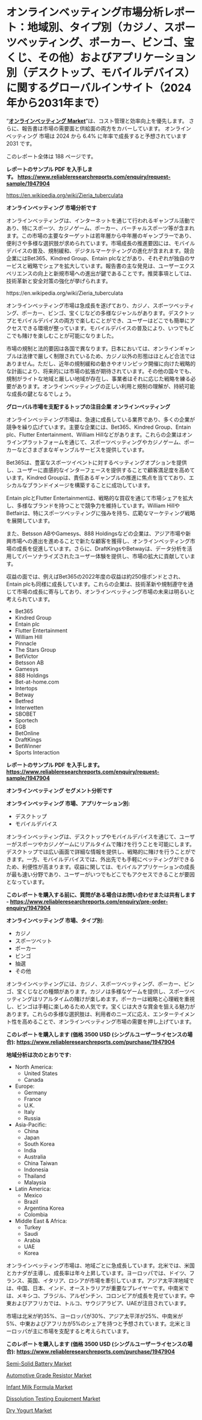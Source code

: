 <p><h1>オンラインベッティング市場分析レポート：地域別、タイプ別（カジノ、スポーツベッティング、ポーカー、ビンゴ、宝くじ、その他）およびアプリケーション別（デスクトップ、モバイルデバイス）に関するグローバルインサイト（2024年から2031年まで）</h1></p><p>&ldquo;<strong><a href="https://www.reliableresearchreports.com/online-betting-r1947904?utm_campaign=110&utm_medium=9&utm_source=Github&utm_content=ia&utm_term=09102024&utm_id=online-betting">オンラインベッティング Market</a></strong>&rdquo;は、コスト管理と効率向上を優先します。 さらに、報告書は市場の需要面と供給面の両方をカバーしています。 オンラインベッティング 市場は 2024 から 6.4% に年率で成長すると予想されています2031 です。</p>
<p>このレポート全体は 188 ページです。</p>
<p><strong>レポートのサンプル PDF を入手します。&nbsp;<a href="https://www.reliableresearchreports.com/enquiry/request-sample/1947904?utm_campaign=110&utm_medium=9&utm_source=Github&utm_content=ia&utm_term=09102024&utm_id=online-betting">https://www.reliableresearchreports.com/enquiry/request-sample/1947904</a></strong></p>
<p><a href="https://en.wikipedia.org/wiki/Zieria_tuberculata?utm_campaign=110&utm_medium=9&utm_source=Github&utm_content=ia&utm_term=09102024&utm_id=online-betting">https://en.wikipedia.org/wiki/Zieria_tuberculata</a></p>
<p><strong>オンラインベッティング 市場分析です</strong></p>
<p><p>オンラインベッティングは、インターネットを通じて行われるギャンブル活動であり、特にスポーツ、カジノゲーム、ポーカー、バーチャルスポーツ等が含まれます。この市場の主要なターゲットは若年層から中年層のギャンブラーであり、便利さや多様な選択肢が求められています。市場成長の推進要因には、モバイルデバイスの普及、規制緩和、デジタルマーケティングの進化が含まれます。競合企業にはBet365、Kindred Group、Entain plcなどがあり、それぞれが独自のサービスと戦略でシェアを拡大しています。報告書の主な発見は、ユーザーエクスペリエンスの向上と新規市場への進出が鍵であることです。推奨事項としては、技術革新と安全対策の強化が挙げられます。</p></p>
<p>https://en.wikipedia.org/wiki/Zieria_tuberculata</p>
<p><p>オンラインベッティング市場は急成長を遂げており、カジノ、スポーツベッティング、ポーカー、ビンゴ、宝くじなどの多様なジャンルがあります。デスクトップとモバイルデバイスの両方で楽しむことができ、ユーザーはどこでも簡単にアクセスできる環境が整っています。モバイルデバイスの普及により、いつでもどこでも賭けを楽しむことが可能になりました。</p><p>市場の規制と法的要因は各国で異なります。日本においては、オンラインギャンブルは法律で厳しく制限されているため、カジノ以外の形態はほとんど合法ではありません。ただし、近年の規制緩和の動きやオリンピック開催に向けた戦略的な計画により、将来的には市場の拡張が期待されています。その他の国々でも、規制がライトな地域と厳しい地域が存在し、事業者はそれに応じた戦略を練る必要があります。オンラインベッティングの正しい利用と規制の理解が、持続可能な成長の鍵となるでしょう。</p></p>
<p><strong>グローバル市場を支配するトップの注目企業 オンラインベッティング</strong></p>
<p><p>オンラインベッティング市場は、急速に成長している業界であり、多くの企業が競争を繰り広げています。主要な企業には、Bet365、Kindred Group、Entain plc、Flutter Entertainment、William Hillなどがあります。これらの企業はオンラインプラットフォームを通じて、スポーツベッティングやカジノゲーム、ポーカーなどさまざまなギャンブルサービスを提供しています。</p><p>Bet365は、豊富なスポーツイベントに対するベッティングオプションを提供し、ユーザーに直感的なインターフェースを提供することで顧客満足度を高めています。Kindred Groupは、責任あるギャンブルの推進に焦点を当てており、エシカルなブランドイメージを構築することに成功しています。</p><p>Entain plcとFlutter Entertainmentは、戦略的な買収を通じて市場シェアを拡大し、多様なブランドを持つことで競争力を維持しています。William HillやBetfairは、特にスポーツベッティングに強みを持ち、広範なマーケティング戦略を展開しています。</p><p>また、Betsson ABやGamesys、888 Holdingsなどの企業は、アジア市場や新興市場への進出を進めることで新たな顧客を獲得し、オンラインベッティング市場の成長を促進しています。さらに、DraftKingsやBetwayは、データ分析を活用してパーソナライズされたユーザー体験を提供し、市場の拡大に貢献しています。</p><p>収益の面では、例えばBet365の2022年度の収益は約250億ポンドとされ、Entain plcも同様に成長しています。これらの企業は、技術革新や規制遵守を通じて市場の成長に寄与しており、オンラインベッティング市場の未来は明るいと考えられています。</p></p>
<p><ul><li>Bet365</li><li>Kindred Group</li><li>Entain plc</li><li>Flutter Entertainment</li><li>William Hill</li><li>Pinnacle</li><li>The Stars Group</li><li>BetVictor</li><li>Betsson AB</li><li>Gamesys</li><li>888 Holdings</li><li>Bet-at-home.com</li><li>Intertops</li><li>Betway</li><li>Betfred</li><li>Interwetten</li><li>SBOBET</li><li>Sportech</li><li>EGB</li><li>BetOnline</li><li>DraftKings</li><li>BetWinner</li><li>Sports Interaction</li></ul></p>
<p><strong>レポートのサンプル PDF を入手します。 <a href="https://www.reliableresearchreports.com/enquiry/request-sample/1947904?utm_campaign=110&utm_medium=9&utm_source=Github&utm_content=ia&utm_term=09102024&utm_id=online-betting">https://www.reliableresearchreports.com/enquiry/request-sample/1947904</a></strong></p>
<p><strong>オンラインベッティング セグメント分析です</strong></p>
<p><strong>オンラインベッティング 市場、アプリケーション別:</strong></p>
<p><ul><li>デスクトップ</li><li>モバイルデバイス</li></ul></p>
<p><p>オンラインベッティングは、デスクトップやモバイルデバイスを通じて、ユーザーがスポーツやカジノゲームにリアルタイムで賭けを行うことを可能にします。デスクトップでは広い画面で詳細な情報を提供し、戦略的に賭けを行うことができます。一方、モバイルデバイスでは、外出先でも手軽にベッティングができるため、利便性が高まります。収益に関しては、モバイルアプリケーションの成長が最も速い分野であり、ユーザーがいつでもどこでもアクセスできることが要因となっています。</p></p>
<p><strong>このレポートを購入する前に、質問がある場合はお問い合わせまたは共有します - <a href="https://www.reliableresearchreports.com/enquiry/pre-order-enquiry/1947904?utm_campaign=110&utm_medium=9&utm_source=Github&utm_content=ia&utm_term=09102024&utm_id=online-betting">https://www.reliableresearchreports.com/enquiry/pre-order-enquiry/1947904</a></strong></p>
<p><strong>オンラインベッティング 市場、タイプ別:</strong></p>
<p><ul><li>カジノ</li><li>スポーツベット</li><li>ポーカー</li><li>ビンゴ</li><li>抽選</li><li>その他</li></ul></p>
<p><p>オンラインベッティングには、カジノ、スポーツベッティング、ポーカー、ビンゴ、宝くじなどの種類があります。カジノは多様なゲームを提供し、スポーツベッティングはリアルタイムの賭けが楽しめます。ポーカーは戦略と心理戦を重視し、ビンゴは手軽に楽しめるため人気です。宝くじは大きな賞金を狙える魅力があります。これらの多様な選択肢は、利用者のニーズに応え、エンターテイメント性を高めることで、オンラインベッティング市場の需要を押し上げています。</p></p>
<p><strong>このレポートを購入します (価格 3500 USD (シングルユーザーライセンスの場合): <a href="https://www.reliableresearchreports.com/purchase/1947904?utm_campaign=110&utm_medium=9&utm_source=Github&utm_content=ia&utm_term=09102024&utm_id=online-betting">https://www.reliableresearchreports.com/purchase/1947904</a></strong></p>
<p><strong>地域分析は次のとおりです:</strong></p>
<p><ul>
    <li>
        North America:
        <ul>
            <li>United States</li>
            <li>Canada</li>
        </ul>
    </li>
    <li>
        Europe:
        <ul>
            <li>Germany</li>
            <li>France</li>
            <li>U.K.</li>
            <li>Italy</li>
            <li>Russia</li>
        </ul>
    </li>
    <li>
        Asia-Pacific:
        <ul>
            <li>China</li>
            <li>Japan</li>
            <li>South Korea</li>
            <li>India</li>
            <li>Australia</li>
            <li>China Taiwan</li>
            <li>Indonesia</li>
            <li>Thailand</li>
            <li>Malaysia</li>
        </ul>
    </li>
    <li>
        Latin America:
        <ul>
            <li>Mexico</li>
            <li>Brazil</li>
            <li>Argentina Korea</li>
            <li>Colombia</li>
        </ul>
    </li>
    <li>
        Middle East & Africa:
        <ul>
            <li>Turkey</li>
            <li>Saudi</li>
            <li>Arabia</li>
            <li>UAE</li>
            <li>Korea</li>
        </ul>
    </li>
    </ul></p>
<p><p>オンラインベッティング市場は、地域ごとに急成長しています。北米では、米国とカナダが主導し、成長率は年々上昇しています。ヨーロッパでは、ドイツ、フランス、英国、イタリア、ロシアが市場を牽引しています。アジア太平洋地域では、中国、日本、インド、オーストラリアが重要なプレイヤーです。中南米では、メキシコ、ブラジル、アルゼンチン、コロンビアが成長を見せています。中東およびアフリカでは、トルコ、サウジアラビア、UAEが注目されています。</p><p>市場は北米が約35%、ヨーロッパが30%、アジア太平洋が25%、中南米が5%、中東およびアフリカが5%のシェアを持つと予想されています。北米とヨーロッパが主に市場を支配すると考えられています。</p></p>
<p><strong>このレポートを購入します (価格 3500 USD (シングルユーザーライセンスの場合): <a href="https://www.reliableresearchreports.com/purchase/1947904?utm_campaign=110&utm_medium=9&utm_source=Github&utm_content=ia&utm_term=09102024&utm_id=online-betting">https://www.reliableresearchreports.com/purchase/1947904</a></strong></p>
<p><p><a href="https://github.com/Rekhakhatun65/Market-Research-Report-List-1/blob/main/semi-solid-battery-market.md?utm_campaign=110&utm_medium=9&utm_source=Github&utm_content=ia&utm_term=09102024&utm_id=online-betting">Semi-Solid Battery Market</a></p><p><a href="https://github.com/HeatherFernandez476/Market-Research-Report-List-1/blob/main/automotive-grade-resistor-market.md?utm_campaign=110&utm_medium=9&utm_source=Github&utm_content=ia&utm_term=09102024&utm_id=online-betting">Automotive Grade Resistor Market</a></p><p><a href="https://issuu.com/reportprime-2/docs/infant-milk-formula-market-size-203_5086c1e1682a23?utm_campaign=110&utm_medium=9&utm_source=Github&utm_content=ia&utm_term=09102024&utm_id=online-betting">Infant Milk Formula Market</a></p><p><a href="https://www.linkedin.com/pulse/dissolution-testing-equipment-industry-resonance-134-amplification-yk2pf?utm_campaign=110&utm_medium=9&utm_source=Github&utm_content=ia&utm_term=09102024&utm_id=online-betting">Dissolution Testing Equipment Market</a></p><p><a href="https://issuu.com/reportprime-2/docs/dry-yogurt-market-size-2030.pptx_b6328f5a430209?utm_campaign=110&utm_medium=9&utm_source=Github&utm_content=ia&utm_term=09102024&utm_id=online-betting">Dry Yogurt Market</a></p></p>